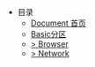 * 目录
  * [Document 首页](/)
  * [Basic分区](/basic/)
  * [> Browser](/basic/browser/)
  * [> Network](/basic/network/)